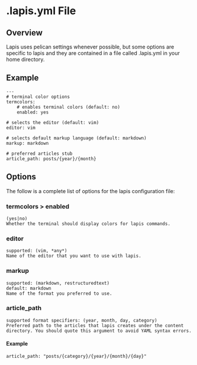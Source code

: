 # .lapis.yml File

## Overview

Lapis uses pelican settings whenever possible, but some options are specific to lapis and they are contained in a file called .lapis.yml in your home directory.

## Example

```
---
# terminal color options
termcolors:
    # enables terminal colors (default: no)
    enabled: yes

# selects the editor (default: vim)
editor: vim

# selects default markup language (default: markdown)
markup: markdown

# preferred articles stub
article_path: posts/{year}/{month}
```

## Options

The follow is a complete list of options for the lapis configuration file:

### **termcolors > enabled** 

    (yes|no) 
    Whether the terminal should display colors for lapis commands.

### **editor**

    supported: (vim, *any*)
    Name of the editor that you want to use with lapis.

### **markup**

    supported: (markdown, restructuredtext)
    default: markdown
    Name of the format you preferred to use.

### **article_path**

    supported format specifiers: (year, month, day, category)
    Preferred path to the articles that lapis creates under the content directory. You should quote this argument to avoid YAML syntax errors.

#### Example

```
article_path: "posts/{category}/{year}/{month}/{day}"
```
